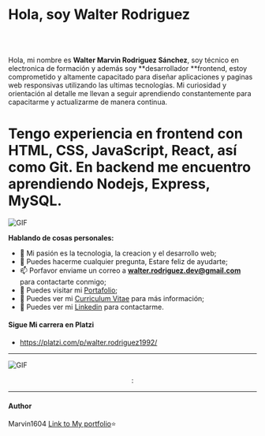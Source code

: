# Hola, soy Walter Rodriguez
<br />
<br />

Hola, mi nombre es **Walter Marvin Rodriguez Sánchez**, soy técnico en electronica de formación y además soy **desarrollador **frontend, estoy comprometido y altamente capacitado para diseñar aplicaciones y paginas web responsivas utilizando las ultimas tecnologías.
Mi curiosidad y orientación al detalle me llevan a seguir aprendiendo constantemente para capacitarme y actualizarme de manera continua.

# Tengo experiencia en frontend con HTML, CSS, JavaScript, React, así como Git. En backend me encuentro aprendiendo Nodejs, Express, MySQL.

  <img align="center" alt="GIF" src="https://www.bbvaapimarket.com/wp-content/uploads/2018/08/recursosprogramadores.png" />

**Hablando de cosas personales:**

- 🤔 Mi pasión es la tecnologia, la creacion y el desarrollo web;
- 💬 Puedes hacerme cualquier pregunta, Estare feliz de ayudarte;
- 📫 Porfavor enviame un correo a **walter.rodriguez.dev@gmail.com** para contactarte conmigo;
- 🔭 Puedes visitar mi [Portafolio](https://marvin1604.github.io/portafolio/);
- 📝 Puedes ver mi [Curriculum Vitae](https://drive.google.com/file/d/1G5zegCXXBOolF8mYomEPHiwaR8iAKMRF/view?usp=sharing) para más información;
- 🔗 Puedes ver mi  [Linkedin](https://www.linkedin.com/in/walter-rodriguez-sanchez) para contactarme.

#### Sigue Mi carrera en Platzi
- https://platzi.com/p/walter.rodriguez1992/

---
<img align="center" alt="GIF" src="https://shots.codepen.io/AnkitNavrang/pen/wvKXKYx-1280.jpg?version=1635862713" />
<p align="center">:

------------
#### Author
Marvin1604
[Link to My portfolio](https://marvin1604.github.io/portafolio/)⭐<br> 
